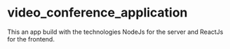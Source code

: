 # video_conference_application
This an app build with the technologies NodeJs for the server and ReactJs for the frontend.
